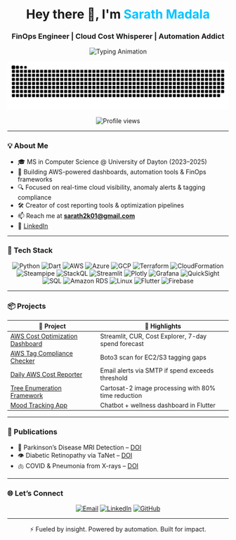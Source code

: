 <h1 align="center">Hey there 👋, I'm <span style="color:#00c4ff;">Sarath Madala</span></h1>
<h3 align="center">FinOps Engineer | Cloud Cost Whisperer | Automation Addict</h3>

<p align="center">
  <img src="https://readme-typing-svg.herokuapp.com?font=Fira+Code&amp;weight=500&amp;pause=1000&amp;color=58A6FF&amp;center=true&amp;width=500&amp;lines=FinOps+Engineer;AWS+Automation+Architect;Cloud+Cost+Optimizer;Flutter+App+Innovator" alt="Typing Animation" />
</p>

<p align="center">
  <img src="https://github.com/Platane/snk/raw/output/github-contribution-grid-snake.svg" alt="Contribution Snake" />
</p>

<p align="center" style="margin-top: 10px;">
  <img src="https://komarev.com/ghpvc/?username=Sarath2k01&color=blue&label=Profile+views&style=flat-square" alt="Profile views" />
</p>

---

### 💡 About Me

- 🎓 MS in Computer Science @ University of Dayton (2023–2025)  
- 🚀 Building AWS-powered dashboards, automation tools &amp; FinOps frameworks  
- 🔍 Focused on real-time cloud visibility, anomaly alerts &amp; tagging compliance  
- 🛠️ Creator of cost reporting tools &amp; optimization pipelines  
- 📫 Reach me at **sarath2k01@gmail.com**  
- 🔗 [LinkedIn](https://linkedin.com/in/sarath-madala)

---

### 🧠 Tech Stack

<p align="center">
  <!-- Programming Languages -->
  <img src="https://img.shields.io/badge/Python-3670A0?style=for-the-badge&amp;logo=python&amp;logoColor=white" alt="Python" />
  <img src="https://img.shields.io/badge/Dart-0175C2?style=for-the-badge&amp;logo=dart&amp;logoColor=white" alt="Dart" />
  <!-- Cloud Platforms -->
  <img src="https://img.shields.io/badge/AWS-232F3E?style=for-the-badge&amp;logo=amazonaws&amp;logoColor=white" alt="AWS" />
  <img src="https://img.shields.io/badge/Azure-0078D4?style=for-the-badge&amp;logo=microsoftazure&amp;logoColor=white" alt="Azure" />
  <img src="https://img.shields.io/badge/GCP-F9AB00?style=for-the-badge&amp;logo=googlecloud&amp;logoColor=white" alt="GCP" />
  <!-- Infrastructure-as-Code and Automation -->
  <img src="https://img.shields.io/badge/Terraform-7B42BC?style=for-the-badge&amp;logo=terraform&amp;logoColor=white" alt="Terraform" />
  <img src="https://img.shields.io/badge/CloudFormation-232F3E?style=for-the-badge&amp;logo=amazonaws&amp;logoColor=white" alt="CloudFormation" />
  <img src="https://img.shields.io/badge/Steampipe-005C89?style=for-the-badge&amp;logo=steampipe&amp;logoColor=white" alt="Steampipe" />
  <img src="https://img.shields.io/badge/StackQL-0091EA?style=for-the-badge&amp;logo=stackql&amp;logoColor=white" alt="StackQL" />
  <!-- Data Visualization & Dashboards -->
  <img src="https://img.shields.io/badge/Streamlit-FF4B4B?style=for-the-badge&amp;logo=streamlit&amp;logoColor=white" alt="Streamlit" />
  <img src="https://img.shields.io/badge/Plotly-3F4CE3?style=for-the-badge&amp;logo=plotly&amp;logoColor=white" alt="Plotly" />
  <img src="https://img.shields.io/badge/Grafana-F46800?style=for-the-badge&amp;logo=grafana&amp;logoColor=white" alt="Grafana" />
  <img src="https://img.shields.io/badge/QuickSight-FF9900?style=for-the-badge&amp;logo=amazon&amp;logoColor=white" alt="QuickSight" />
  <!-- Databases & APIs -->
  <img src="https://img.shields.io/badge/SQL-003B57?style=for-the-badge&amp;logo=postgresql&amp;logoColor=white" alt="SQL" />
  <img src="https://img.shields.io/badge/RDS-527FFF?style=for-the-badge&amp;logo=amazonaws&amp;logoColor=white" alt="Amazon RDS" />
  <!-- Development & Other -->
  <img src="https://img.shields.io/badge/Linux-FCC624?style=for-the-badge&amp;logo=linux&amp;logoColor=black" alt="Linux" />
  <img src="https://img.shields.io/badge/Flutter-02569B?style=for-the-badge&amp;logo=flutter&amp;logoColor=white" alt="Flutter" />
  <img src="https://img.shields.io/badge/Firebase-FFCA28?style=for-the-badge&amp;logo=firebase&amp;logoColor=black" alt="Firebase" />
</p>

---

### 📦 Projects

| 🚀 Project | 🧠 Highlights |
|-----------|--------------|
| [AWS Cost Optimization Dashboard](https://github.com/Sarath2k01/AWS-Cost-Optimization-Dashboard) | Streamlit, CUR, Cost Explorer, 7-day spend forecast |
| [AWS Tag Compliance Checker](https://github.com/Sarath2k01/AWS-Tag-Compliance-Checker) | Boto3 scan for EC2/S3 tagging gaps |
| [Daily AWS Cost Reporter](https://github.com/Sarath2k01/Daily-AWS-Cost-Reporter) | Email alerts via SMTP if spend exceeds threshold |
| [Tree Enumeration Framework](https://github.com/Sarath2k01/Tree-Enumeration-Framework) | Cartosat-2 image processing with 80% time reduction |
| [Mood Tracking App](https://github.com/Sarath2k01/Mood-Tracking-App) | Chatbot + wellness dashboard in Flutter |

---

### 📜 Publications

- 🧠 Parkinson’s Disease MRI Detection – [DOI](https://doi.org/10.35784/acs-2023-19)  
- 👁️ Diabetic Retinopathy via TaNet – [DOI](https://doi.org/10.26599/NBE.2023.9290041)  
- 🫁 COVID &amp; Pneumonia from X-rays – [DOI](https://doi.org/10.1729/Journal.33559)

---

### 🌐 Let’s Connect

<p align="center">
  <a href="mailto:sarath2k01@gmail.com"><img src="https://img.shields.io/badge/Gmail-sarath2k01%40gmail.com-red?style=for-the-badge&amp;logo=gmail" alt="Email"/></a>
  <a href="https://linkedin.com/in/sarath-madala"><img src="https://img.shields.io/badge/LinkedIn-Sarath_Madala-blue?style=for-the-badge&amp;logo=linkedin" alt="LinkedIn"/></a>
  <a href="https://github.com/Sarath2k01"><img src="https://img.shields.io/badge/GitHub-Sarath2k01-black?style=for-the-badge&amp;logo=github" alt="GitHub"/></a>
</p>

---

<sub><p align="center">⚡ Fueled by insight. Powered by automation. Built for impact.</p></sub>
